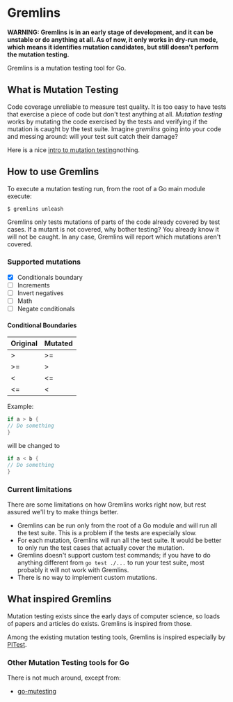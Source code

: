 # Gremlins

**WARNING: Gremlins is in an early stage of development, and it can be unstable or do anything at all. As of now, it
only works in dry-run mode, which means it identifies mutation candidates, but still doesn't perform the mutation
testing.**

Gremlins is a mutation testing tool for Go.

## What is Mutation Testing

Code coverage unreliable to measure test quality. It is too easy to have tests that exercise a piece of code but don't
test anything at all.
_Mutation testing_ works by mutating the code exercised by the tests and verifying if the mutation is caught by
the test suite. Imagine _gremlins_ going into your code and messing around: will your test suit catch their damage?

Here is a nice [intro to mutation testing](https://pedrorijo.com/blog/intro-mutation/)nothing.

## How to use Gremlins

To execute a mutation testing run, from the root of a Go main module execute:

```shell
$ gremlins unleash
```

Gremlins only tests mutations of parts of the code already covered by test cases. If a mutant is not covered, why bother
testing? You already know it will not be caught. In any case, Gremlins will report which mutations aren't covered.

### Supported mutations

- [x] Conditionals boundary
- [ ] Increments
- [ ] Invert negatives
- [ ] Math
- [ ] Negate conditionals

#### Conditional Boundaries

| Original | Mutated |
|----------|---------|
| \>       | \>=     |
| \>=      | \>      |
| <        | <=      |
| <=       | <       |

Example:

```go
if a > b {
// Do something
}
```

will be changed to

```go
if a < b {
// Do something
}
```

### Current limitations

There are some limitations on how Gremlins works right now, but rest assured we'll try to make things better.

- Gremlins can be run only from the root of a Go module and will run all the test suite. This is a problem if the tests
  are especially slow.
- For each mutation, Gremlins will run all the test suite. It would be better to only run the test cases that actually
  cover the mutation.
- Gremlins doesn't support custom test commands; if you have to do anything different from `go test ./...` to run your
  test suite, most probably it will not work with Gremlins.
- There is no way to implement custom mutations.

## What inspired Gremlins

Mutation testing exists since the early days of computer science, so loads of papers and articles do exists. Gremlins is
inspired from those.

Among the existing mutation testing tools, Gremlins is inspired especially by [PITest](https://pitest.org/).

### Other Mutation Testing tools for Go

There is not much around, except from:

- [go-mutesting](https://github.com/avito-tech/go-mutesting#list-of-mutators)
